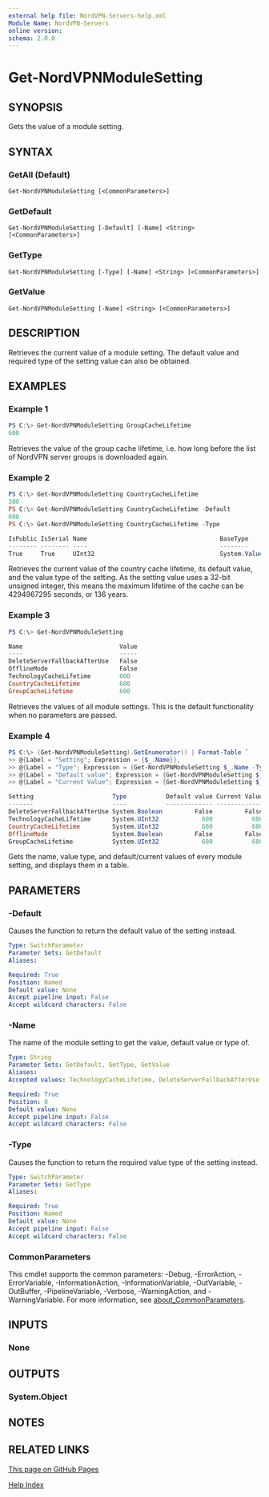 ```yaml
---
external help file: NordVPN-Servers-help.xml
Module Name: NordVPN-Servers
online version:
schema: 2.0.0
---
```


# Get-NordVPNModuleSetting

## SYNOPSIS
Gets the value of a module setting.

## SYNTAX

### GetAll (Default)
```
Get-NordVPNModuleSetting [<CommonParameters>]
```

### GetDefault
```
Get-NordVPNModuleSetting [-Default] [-Name] <String> [<CommonParameters>]
```

### GetType
```
Get-NordVPNModuleSetting [-Type] [-Name] <String> [<CommonParameters>]
```

### GetValue
```
Get-NordVPNModuleSetting [-Name] <String> [<CommonParameters>]
```

## DESCRIPTION
Retrieves the current value of a module setting. The default value and required
type of the setting value can also be obtained.

## EXAMPLES

### Example 1
```powershell
PS C:\> Get-NordVPNModuleSetting GroupCacheLifetime
600
```

Retrieves the value of the group cache lifetime, i.e. how long before the list
of NordVPN server groups is downloaded again.

### Example 2
```powershell
PS C:\> Get-NordVPNModuleSetting CountryCacheLifetime
300
PS C:\> Get-NordVPNModuleSetting CountryCacheLifetime -Default
600
PS C:\> Get-NordVPNModuleSetting CountryCacheLifetime -Type

IsPublic IsSerial Name                                     BaseType
-------- -------- ----                                     --------
True     True     UInt32                                   System.ValueType
```

Retrieves the current value of the country cache lifetime, its default value,
and the value type of the setting. As the setting value uses a 32-bit unsigned
integer, this means the maximum lifetime of the cache can be 4294967295
seconds, or 136 years.

### Example 3
```powershell
PS C:\> Get-NordVPNModuleSetting

Name                           Value
----                           -----
DeleteServerFallbackAfterUse   False
OfflineMode                    False
TechnologyCacheLifetime        600
CountryCacheLifetime           600
GroupCacheLifetime             600
```

Retrieves the values of all module settings. This is the default functionality
when no parameters are passed.

### Example 4
```powershell
PS C:\> (Get-NordVPNModuleSetting).GetEnumerator() | Format-Table `
>> @{Label = "Setting"; Expression = {$_.Name}},
>> @{Label = "Type"; Expression = {Get-NordVPNModuleSetting $_.Name -Type}},
>> @{Label = "Default value"; Expression = {Get-NordVPNModuleSetting $_.Name -Default}},
>> @{Label = "Current Value"; Expression = {Get-NordVPNModuleSetting $_.Name}}

Setting                      Type           Default value Current Value
-------                      ----           ------------- -------------
DeleteServerFallbackAfterUse System.Boolean         False         False
TechnologyCacheLifetime      System.UInt32            600           600
CountryCacheLifetime         System.UInt32            600           600
OfflineMode                  System.Boolean         False         False
GroupCacheLifetime           System.UInt32            600           600
```

Gets the name, value type, and default/current values of every module setting,
and displays them in a table.

## PARAMETERS

### -Default
Causes the function to return the default value of the setting instead.

```yaml
Type: SwitchParameter
Parameter Sets: GetDefault
Aliases:

Required: True
Position: Named
Default value: None
Accept pipeline input: False
Accept wildcard characters: False
```

### -Name
The name of the module setting to get the value, default value or type of.

```yaml
Type: String
Parameter Sets: GetDefault, GetType, GetValue
Aliases:
Accepted values: TechnologyCacheLifetime, DeleteServerFallbackAfterUse, CountryCacheLifetime, OfflineMode, GroupCacheLifetime

Required: True
Position: 0
Default value: None
Accept pipeline input: False
Accept wildcard characters: False
```

### -Type
Causes the function to return the required value type of the setting instead.

```yaml
Type: SwitchParameter
Parameter Sets: GetType
Aliases:

Required: True
Position: Named
Default value: None
Accept pipeline input: False
Accept wildcard characters: False
```

### CommonParameters
This cmdlet supports the common parameters: -Debug, -ErrorAction, -ErrorVariable, -InformationAction, -InformationVariable, -OutVariable, -OutBuffer, -PipelineVariable, -Verbose, -WarningAction, and -WarningVariable. For more information, see [about_CommonParameters](http://go.microsoft.com/fwlink/?LinkID=113216).

## INPUTS

### None

## OUTPUTS

### System.Object

## NOTES

## RELATED LINKS

[This page on GitHub Pages](https://thefreeman193.github.io/NordVPN-Servers/Get-NordVPNModuleSetting.html)

[Help Index](./HELPINDEX.md)
